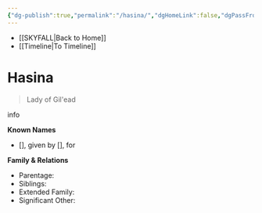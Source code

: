 ```yaml
---
{"dg-publish":true,"permalink":"/hasina/","dgHomeLink":false,"dgPassFrontmatter":false}
---
```


- [[SKYFALL|Back to Home]]
- [[Timeline|To Timeline]]

# Hasina
>Lady of Gil'ead

info

**Known Names**
- [], given by [], for 

**Family & Relations**
- Parentage: 
- Siblings:
- Extended Family:
- Significant Other: